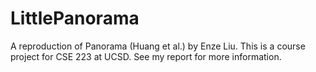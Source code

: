 # LittlePanorama
A reproduction of Panorama (Huang et al.) by Enze Liu. This is a course project for CSE 223 at UCSD. See my report for more information.


